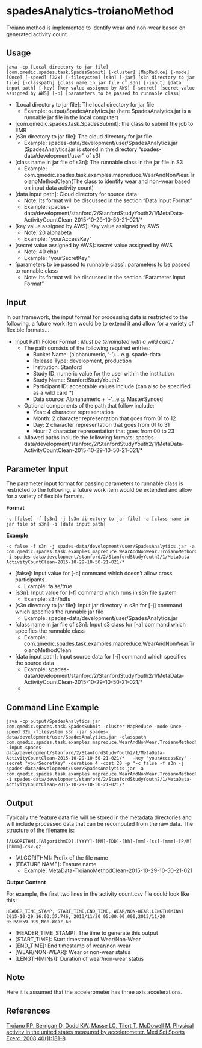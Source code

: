 # spadesAnalytics-troianoMethod
Troiano method is implemented to identify wear and non-wear based on generated activity count.

Usage
-----
```ShellSession
java -cp [Local directory to jar file] [com.qmedic.spades.task.SpadesSubmit] [-cluster] [MapReduce] [-mode] [Once] [-speed] [32x] [-filesystem] [s3n] [-jar] [s3n directory to jar file] [-classpath] [class name in jar file of s3n] [-input] [data input path] [-key] [key value assigned by AWS] [-secret] [secret value assigned by AWS] [-p] [parameters to be passed to runnable class]
```
* [Local directory to jar file]: The local directory for jar file
   * Example:  output/SpadesAnalytics.jar (here SpadesAnalytics.jar is a runnable jar file in the local computer)
* [com.qmedic.spades.task.SpadesSubmit]: the class to submit the job to EMR
* [s3n directory to jar file]: The cloud directory for jar file
   * Example: spades-data/development/user/SpadesAnalytics.jar (SpadesAnalytics.jar is stored in the directory “spades-data/development/user” of s3)
* [class name in jar file of s3n]: The runnable class in the jar file in S3
   * Example: com.qmedic.spades.task.examples.mapreduce.WearAndNonWear.TroianoMethodClean(The class to identify wear and non-wear based on input data activity count)
* [data input path]: Cloud directory for source data
   * Note: Its format will be discussed in the section “Data Input Format”
   * Example: spades-data/development/stanford/2/StanfordStudyYouth2/1/MetaData-ActivityCountClean-2015-10-29-10-50-21-021/*
* [key value assigned by AWS]: Key value assigned by AWS
   * Note: 20  alphabeta
   * Example: "yourAccessKey"
* [secret value assigned by AWS]: secret value assigned by AWS
   * Note: 40 char
   * Example: "yourSecretKey"
* [parameters to be passed to runnable class]: parameters to be passed to runnable class
   * Note: Its format will be discussed in the section “Parameter Input Format”

Input
-----
In our framework, the input format for processing data is restricted to the following, a future work item would be to extend it and allow for a variety of flexible formats…

* Input Path Folder Format :
   *Must be terminated with a wild card /*
   * The path consists of the following required entries:
      * Bucket Name: (alphanumeric, ‘-’)... e.g. spade-data
      * Release Type: development, production
      * Institution: Stanford
      * Study ID: numeric value for the user within the institution
      * Study Name:  StanfordStudyYouth2
      * Participant ID: acceptable values include (can also be specified as a wild card *)
      * Data source: Alphanumeric + ‘-’...e.g. MasterSynced
   * Optional components of the path that follow include:
      * Year: 4 character representation
      * Month: 2 character representation that goes from 01 to 12
      * Day: 2 character representation that goes from 01 to 31
      * Hour: 2 character representation that goes from 00 to 23
   * Allowed paths include the following formats:
spades-data/development/stanford/2/StanfordStudyYouth2/1/MetaData-ActivityCountClean-2015-10-29-10-50-21-021/*

Parameter Input
---------------
The parameter input format for passing parameters to runnable class is restricted to the following, a future work item would be extended and allow for a variety of flexible formats.

**Format**
```ShellSession
-c [false] -f [s3n] -j [s3n directory to jar file] -a [class name in jar file of s3n] -i [data input path]
```

**Example**
```ShellSession
-c false -f s3n -j spades-data/development/user/SpadesAnalytics.jar -a com.qmedic.spades.task.examples.mapreduce.WearAndNonWear.TroianoMethodClean -i spades-data/development/stanford/2/StanfordStudyYouth2/1/MetaData-ActivityCountClean-2015-10-29-10-50-21-021/*
```
* [false]: Input value for [-c] command which doesn’t allow cross participants
   * Example: false/true
* [s3n]: Input value for [-f] command which runs in s3n file system
   * Example: s3n/hdfs
* [s3n directory to jar file]: Input jar directory in s3n for [-j] command which specifies the runnable jar file
   * Example: spades-data/development/user/SpadesAnalytics.jar
* [class name in jar file of s3n]: Input s3 class for [-a] command which specifies the runnable class 
   * Example: com.qmedic.spades.task.examples.mapreduce.WearAndNonWear.TroianoMethodClean
* [data input path]: Input source data for [-i] command which specifies the source data
   * Example: spades-data/development/stanford/2/StanfordStudyYouth2/1/MetaData-ActivityCountClean-2015-10-29-10-50-21-021/*
   * 

Command Line Example
--------------------
```ShellSession
java -cp output/SpadesAnalytics.jar com.qmedic.spades.task.SpadesSubmit -cluster MapReduce -mode Once -speed 32x -filesystem s3n -jar spades-data/development/user/SpadesAnalytics.jar -classpath com.qmedic.spades.task.examples.mapreduce.WearAndNonWear.TroianoMethodClean -input spades-data/development/stanford/2/StanfordStudyYouth2/1/MetaData-ActivityCountClean-2015-10-29-10-50-21-021/*   -key "yourAccessKey" -secret "yourSecretKey" -duration 4 -cost 20 -p "-c false -f s3n -j spades-data/development/user/SpadesAnalytics.jar -a com.qmedic.spades.task.examples.mapreduce.WearAndNonWear.TroianoMethodClean -i spades-data/development/stanford/2/StanfordStudyYouth2/1/MetaData-ActivityCountClean-2015-10-29-10-50-21-021/*
```

Output
------
Typically the feature data file will be stored in the metadata directories and will include processed data that can be recomputed from the raw data. The structure of the filename is:
```ShellSession
[ALGORITHM].[AlgorithmID].[YYYY]-[MM]-[DD]-[hh]-[mm]-[ss]-[mmm]-[P/M][hhmm].csv.gz 
```
* [ALGORITHM]: Prefix of the file name
* [FEATURE NAME]: Feature name
   * Example: MetaData-TroianoMethodClean-2015-10-29-10-50-21-021

**Output Content**

For example, the first two lines in the activity count.csv file could look like this:
```ShellSession
HEADER_TIME_STAMP, START_TIME,END_TIME, WEAR/NON-WEAR,LENGTH(MINs)
2015-10-29 16:03:37.746, 2013/11/20 05:00:00.000,2013/11/20 05:59:59.999,Non-Wear,60
```
* [HEADER_TIME_STAMP]: The time to generate this output
* [START_TIME]: Start timestamp of Wear/Non-Wear 
* [END_TIME]: End timestamp of wear/non-wear
* [WEAR/NON-WEAR]: Wear or non-wear status
* [LENGTH(MINs)]: Duration of wear/non-wear status

Note
----
Here it is assumed that the accelerometer has three axis accelerations.

References
----------
[Troiano RP, Berrigan D, Dodd KW, Masse LC, Tilert T, McDowell M. Physical activity in the united states measured by accelerometer. Med Sci Sports Exerc. 2008;40(1):181–8](http://www.ncbi.nlm.nih.gov/pubmed/18091006)
